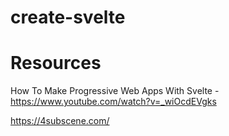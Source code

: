 # create-svelte

# Resources

How To Make Progressive Web Apps With Svelte - https://www.youtube.com/watch?v=_wiOcdEVgks

https://4subscene.com/
